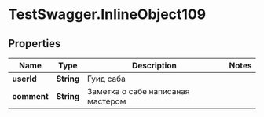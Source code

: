 # TestSwagger.InlineObject109

## Properties

Name | Type | Description | Notes
------------ | ------------- | ------------- | -------------
**userId** | **String** | Гуид саба | 
**comment** | **String** | Заметка о сабе написаная мастером | 


